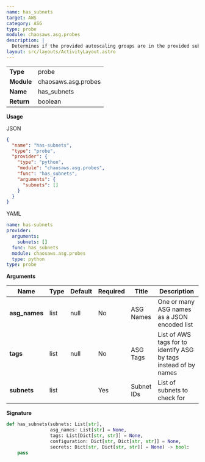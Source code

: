 ```yaml
---
name: has_subnets
target: AWS
category: ASG
type: probe
module: chaosaws.asg.probes
description: |
  Determines if the provided autoscaling groups are in the provided subnets
layout: src/layouts/ActivityLayout.astro
---
```


|            |                     |
| ---------- | ------------------- |
| **Type**   | probe               |
| **Module** | chaosaws.asg.probes |
| **Name**   | has_subnets         |
| **Return** | boolean             |

**Usage**

JSON

```json
{
  "name": "has-subnets",
  "type": "probe",
  "provider": {
    "type": "python",
    "module": "chaosaws.asg.probes",
    "func": "has_subnets",
    "arguments": {
      "subnets": []
    }
  }
}
```

YAML

```yaml
name: has-subnets
provider:
  arguments:
    subnets: []
  func: has_subnets
  module: chaosaws.asg.probes
  type: python
type: probe
```

**Arguments**

| Name          | Type | Default | Required | Title      | Description                                                      |
| ------------- | ---- | ------- | -------- | ---------- | ---------------------------------------------------------------- |
| **asg_names** | list | null    | No       | ASG Names  | One or many ASG names as a JSON encoded list                     |
| **tags**      | list | null    | No       | ASG Tags   | List of AWS tags for to identify ASG by tags instead of by names |
| **subnets**   | list |         | Yes      | Subnet IDs | List of subnets to check for                                     |

**Signature**

```python
def has_subnets(subnets: List[str],
                asg_names: List[str] = None,
                tags: List[Dict[str, str]] = None,
                configuration: Dict[str, Dict[str, str]] = None,
                secrets: Dict[str, Dict[str, str]] = None) -> bool:
    pass

```
